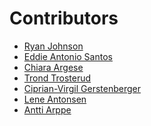 Contributors
============

 - [Ryan Johnson](https://github.com/rtxanson)
 - [Eddie Antonio Santos](https://github.com/eddieantonio)
 - [Chiara Argese](https://en.uit.no/om/enhet/ansatte/person?p_document_id=367087&p_dimension_id=210121)
 - [Trond Trosterud](https://uit.no/om/enhet/ansatte/person?p_document_id=41545&p_dimension_id=210121)
 - [Ciprian-Virgil Gerstenberger](https://uit.no/om/enhet/ansatte/person?p_document_id=77186&p_dimension_id=210121)
 - [Lene Antonsen](https://uit.no/om/enhet/ansatte/person?p_document_id=43617&p_dimension_id=210121)
 - [Antti Arppe](https://sites.ualberta.ca/~arppe/)

